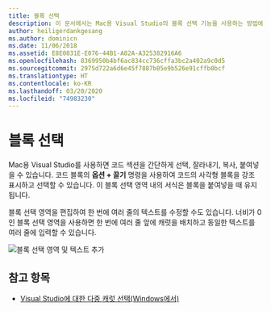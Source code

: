 ```yaml
---
title: 블록 선택
description: 이 문서에서는 Mac용 Visual Studio의 블록 선택 기능을 사용하는 방법에 대해 설명합니다.
author: heiligerdankgesang
ms.author: dominicn
ms.date: 11/06/2018
ms.assetid: E8E0831E-E076-44B1-A82A-A325382916A6
ms.openlocfilehash: 8369950b4bf6ac834cc736cffa3bc2a402a9c0d5
ms.sourcegitcommit: 2975d722a6d6e45f7887b05e9b526e91cffb0bcf
ms.translationtype: HT
ms.contentlocale: ko-KR
ms.lasthandoff: 03/20/2020
ms.locfileid: "74983230"
---
```

# <a name="block-selection"></a>블록 선택

Mac용 Visual Studio를 사용하면 코드 섹션을 간단하게 선택, 잘라내기, 복사, 붙여넣을 수 있습니다. 코드 블록의 **옵션 + 끌기** 명령을 사용하여 코드의 사각형 블록을 강조 표시하고 선택할 수 있습니다. 이 블록 선택 영역 내의 서식은 블록을 붙여넣을 때 유지됩니다.

블록 선택 영역을 편집하여 한 번에 여러 줄의 텍스트를 수정할 수도 있습니다. 너비가 0인 블록 선택 영역을 사용하면 한 번에 여러 줄 앞에 캐럿을 배치하고 동일한 텍스트를 여러 줄에 입력할 수 있습니다.

![블록 선택 영역 및 텍스트 추가](media/source-editor-image16.png)

## <a name="see-also"></a>참고 항목

- [Visual Studio에 대한 다중 캐럿 선택(Windows에서)](/visualstudio/ide/finding-and-replacing-text#multi-caret-selection)
